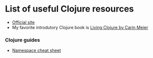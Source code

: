 # List of useful Clojure resources

- [Official site](https://clojure.org/)
- My favorite introdutory Clojure book is [Living Clojure by Carin Meier](http://shop.oreilly.com/product/0636920034292.do)

### Clojure guides

- [Namespace cheat sheet](https://gist.github.com/borba/8f707e3369ee490acbfd056bb90c462e)
